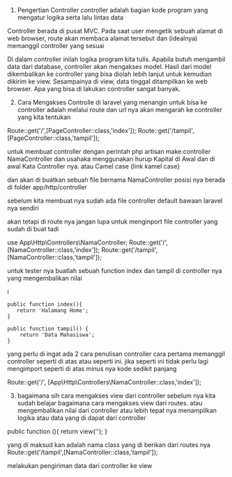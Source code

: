 1. Pengertian Controller
controller adalah bagian kode program yang mengatur logika serta lalu
lintas data

Controller berada di pusat MVC. Pada saat user mengetik sebuah alamat di web browser,
route akan membaca alamat tersebut dan (idealnya) memanggil controller yang sesuai

Di dalam controller inilah logika program kita tulis. Apabila butuh mengambil data dari
database, controller akan mengakses model. Hasil dari model dikembalikan ke controller yang
bisa diolah lebih lanjut untuk kemudian dikirim ke view. Sesampainya di view, data tinggal
ditampilkan ke web browser.
Apa yang bisa di lakukan controller sangat banyak.

2. Cara Mengakses Controlle
di laravel yang menangin untuk bisa ke controller adalah melalui route dan url nya akan mengarah ke controller yang kita tentukan 

Route::get('/',[PageController::class,'index']);
Route::get('/tampil',[PageController::class,'tampil']);

untuk membuat controller dengan perintah php artisan make:controller NamaController dan usahaka menggunakan hurup Kapital di Awal dan di awal Kata Controller nya. atau Camel case {link kamel case}

dan akan di buatkan sebuah file bernama NamaController posisi nya berada di folder app/http/controller

sebelum kita membuat nya sudah ada file controller default bawaan laravel nya sendiri

akan tetapi di route nya jangan lupa untuk menginport file controller yang sudah di buat tadi

use App\Http\Controllers\NamaController;
Route::get('/',[NamaController::class,'index']);
Route::get('/tampil',[NamaController::class,'tampil']);

untuk tester nya buatlah sebuah function index dan tampil di controller nya yang mengembalikan nilai 
<!-- kode di sembunyikan -->i
    public function index(){
       return 'Halamang Home';
    }

    public function tampil() {
        return 'Data Mahasiswa';
    }

yang perlu di ingat ada  2 cara penulisan controller 
cara pertama memanggil controller seperti di atas atau 
seperti ini. jika seperti ini tidak perlu lagi mengimport seperti di atas minus nya kode sedikit panjang

Route::get('/', [App\Http\Controllers\NamaController::class,'index']);

3. bagaimana sih cara mengakses view dari controller
sebelum nya kita sudah belajar bagaimana cara mengakses view dari routes.  atau mengembalikan nilai dari controller atau lebih tepat nya menampilkan logika atau data yang di dapat dari controller

public function <nama fungsi>(){
    return view('');
} 

yang di maksud kan adalah nama class yang di berikan dari routes nya
Route::get('/tampil',[NamaController::class,'tampil']);

melakukan pengiriman data dari controller ke view

